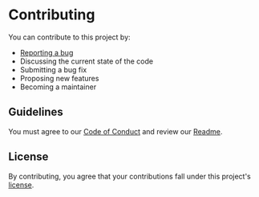 # Contributing

You can contribute to this project by:

- [Reporting a bug](https://github.com/GetDutchie/dutchie-plus-nextjs-example/issues)
- Discussing the current state of the code
- Submitting a bug fix
- Proposing new features
- Becoming a maintainer

## Guidelines

You must agree to our [Code of Conduct](CODE_OF_CONDUCT.md) and review our [Readme](README.md).

## License

By contributing, you agree that your contributions fall under this project's [license](LICENSE.md).
